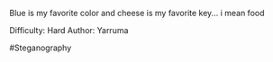 
Blue is my favorite color and cheese is my favorite key... i mean food

Difficulty: Hard Author: Yarruma

#Steganography
